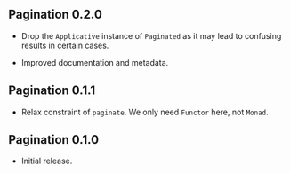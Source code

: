 ## Pagination 0.2.0

* Drop the `Applicative` instance of `Paginated` as it may lead to confusing
  results in certain cases.

* Improved documentation and metadata.

## Pagination 0.1.1

* Relax constraint of `paginate`. We only need `Functor` here, not `Monad`.

## Pagination 0.1.0

* Initial release.
